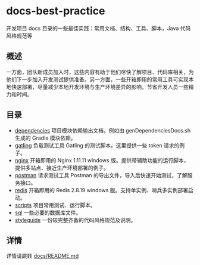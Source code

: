 # docs-best-practice
开发项目 docs 目录的一些最佳实践：常用文档、结构、工具、脚本，Java 代码风格规范等

## 概述

一方面，团队新成员加入时，这些内容有助于他们尽快了解项目、代码库相关，为他们下一步加入开发测试提供准备。另一方面，一些开箱即用的常用工具可实现本地快速部署，尽量减少本地开发环境与生产环境差异的影响，节省开发人员一些精力和时间。

## 目录

* [dependencies](docs/README.md#dependencies) 项目模块依赖输出文档，例如由 genDependenciesDocs.sh 生成的 Gradle 模块依赖。
* [gatling](docs/README.md#gatling) 负载测试工具 Gatling 的测试脚本。这里提供一些 token 请求的例子。
* [nginx](docs/README.md#nginx) 开箱即用的 Nginx 1.11.11 windows 版。提供带辅助功能的运行脚本，提供多站点、接近生产环境部署的例子。
* [postman](docs/README.md#postman) 请求测试工具 Postman 的导出文件，导入后快速开始测试，了解服务接口。
* [redis](docs/README.md#redis) 开箱即用的 Redis 2.8.19 windows 版。支持单实例、哨兵多实例部署启动。
* [scripts](docs/README.md#scripts) 项目常用测试、运行脚本。
* [sql](docs/README.md#sql) 一些必要的数据库文件。
* [styleguide](docs/README.md#styleguide) 一份较完整齐备的代码风格规范及说明。

## 详情

详情请跳转 [docs/README.md](docs/README.md)
